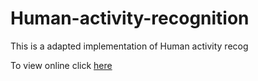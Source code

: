 # Human-activity-recognition
This is a adapted implementation of Human activity recog

To view online click [here](https://nbviewer.jupyter.org/github/Mahe-git2hub/Human-activity-recognition/blob/main/Human%20activity%20recog.ipynb)
